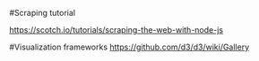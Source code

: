 #Scraping tutorial

https://scotch.io/tutorials/scraping-the-web-with-node-js

#Visualization frameworks
https://github.com/d3/d3/wiki/Gallery
